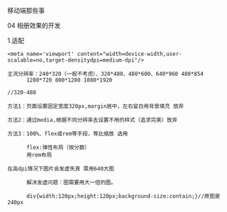 移动端那些事

04 相册效果的开发

1.适配

    <meta name='viewport' content="width=device-width,user-scalable=no,target-densitydpi=medium-dpi"/>

    主流分辨率：240*320（一般不考虑）、320*480、480*600、640*960 480*854
          1280*720 800*1280 1080*1920

    //320-480 

    方法1：页面设置固定宽度320px,margin居中，左右留白用背景填充 放弃

    方法2：通过media,根据不同分辨率去设置不用的样式（追求完美）放弃

    方法3：100%、flex或rem等手段，等比缩放 选用

          flex:弹性布局（按分数）
          用rem布局

    在高dpi情况下图片会发虚失真 需用640大图

          解决发虚问题：图需要用大一倍的图。

          div{width:120px;height:120px;background-size:contain;}//原图是240px

     



    


    